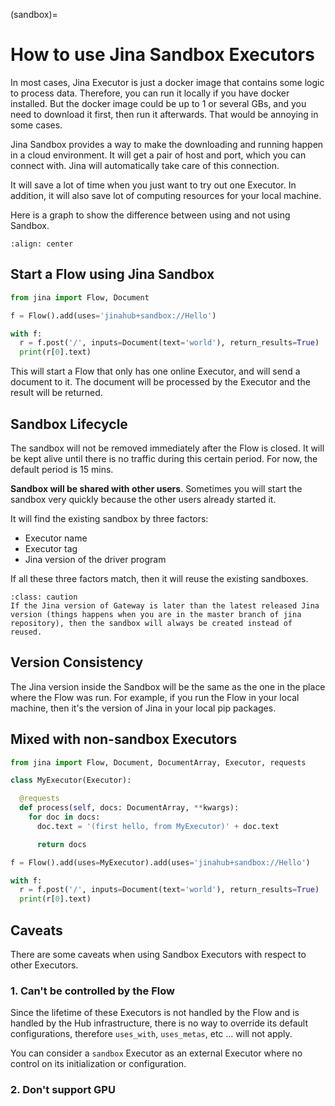 (sandbox)=

# How to use Jina Sandbox Executors

In most cases, Jina Executor is just a docker image that contains some logic to process data. Therefore, you can run it locally if you have docker installed. But the docker image could be up to 1 or several GBs, and you need to download it first, then run it afterwards. That would be annoying in some cases.

Jina Sandbox provides a way to make the downloading and running happen in a cloud environment. It will get a pair of host and port, which you can connect with. Jina will automatically take care of this connection.

It will save a lot of time when you just want to try out one Executor. In addition, it will also save lot of computing resources for your local machine.

Here is a graph to show the difference between using and not using Sandbox.

```{figure} ../../.github/sandbox-advantage.png
:align: center
```

## Start a Flow using Jina Sandbox

```python
from jina import Flow, Document

f = Flow().add(uses='jinahub+sandbox://Hello')

with f:
  r = f.post('/', inputs=Document(text='world'), return_results=True)
  print(r[0].text)
```

This will start a Flow that only has one online Executor, and will send a document to it. The document will be processed by the Executor and the result will be returned.

## Sandbox Lifecycle

The sandbox will not be removed immediately after the Flow is closed. It will be kept alive until there is no traffic during this certain period. For now, the default period is 15 mins.

**Sandbox will be shared with other users**. Sometimes you will start the sandbox very quickly because the other users already started it.

It will find the existing sandbox by three factors: 
- Executor name
- Executor tag
- Jina version of the driver program

If all these three factors match, then it will reuse the existing sandboxes.

```{admonition} Caution
:class: caution
If the Jina version of Gateway is later than the latest released Jina version (things happens when you are in the master branch of jina repository), then the sandbox will always be created instead of reused.
```

## Version Consistency

The Jina version inside the Sandbox will be the same as the one in the place where the Flow was run. For example, if you run the Flow in your local machine, then it's the version of Jina in your local pip packages.

## Mixed with non-sandbox Executors


```python
from jina import Flow, Document, DocumentArray, Executor, requests

class MyExecutor(Executor):

  @requests
  def process(self, docs: DocumentArray, **kwargs):
    for doc in docs:
      doc.text = '(first hello, from MyExecutor)' + doc.text

      return docs

f = Flow().add(uses=MyExecutor).add(uses='jinahub+sandbox://Hello')

with f:
  r = f.post('/', inputs=Document(text='world'), return_results=True)
  print(r[0].text)
```

## Caveats

There are some caveats when using Sandbox Executors with respect to other Executors.

### 1. Can't be controlled by the Flow

Since the lifetime of these Executors is not handled by the Flow and is handled by the Hub infrastructure, there is no way
to override its default configurations, therefore `uses_with`, `uses_metas`, etc ... will not apply.

You can consider a `sandbox` Executor as an external Executor where no control on its initialization or configuration.

### 2. Don't support GPU
